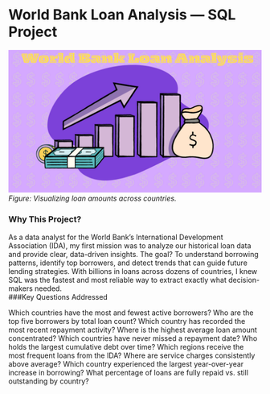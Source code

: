 # World Bank Loan Analysis — SQL Project

![World Bank Loan Analysis](images/WorldBank.png)  
*Figure: Visualizing loan amounts across countries.*
<br>
### Why This Project? <br>
As a data analyst for the World Bank’s International Development Association (IDA), my first mission was to analyze our historical loan data and provide clear, data-driven insights. The goal? To understand borrowing patterns, identify top borrowers, and detect trends that can guide future lending strategies.
With billions in loans across dozens of countries, I knew SQL was the fastest and most reliable way to extract exactly what decision-makers needed.
<br>
###Key Questions Addressed <br>

Which countries have the most and fewest active borrowers?
Who are the top five borrowers by total loan count?
Which country has recorded the most recent repayment activity?
Where is the highest average loan amount concentrated?
Which countries have never missed a repayment date?
Who holds the largest cumulative debt over time?
Which regions receive the most frequent loans from the IDA?
Where are service charges consistently above average?
Which country experienced the largest year-over-year increase in borrowing?
What percentage of loans are fully repaid vs. still outstanding by country?



